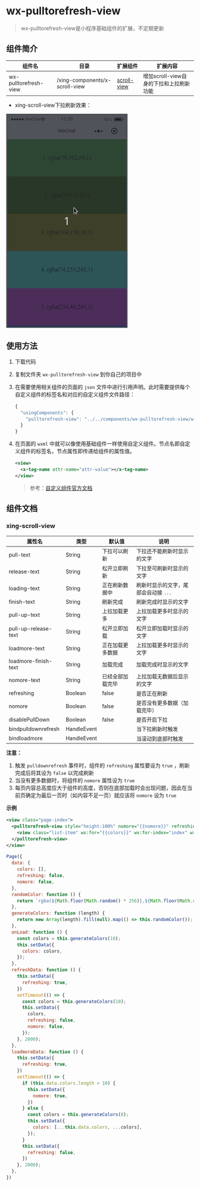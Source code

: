 # wx-pulltorefresh-view

> wx-pulltorefresh-view是小程序基础组件的扩展，不定期更新

## 组件简介

|组件名|目录|扩展组件|扩展内容|
|---|---|---|---|
|wx-pulltorefresh-view|/xing-components/x-scroll-view|[scroll-view](https://mp.weixin.qq.com/debug/wxadoc/dev/component/scroll-view.html)|增加scroll-view自身的下拉和上拉刷新功能|

- xing-scroll-view下拉刷新效果：

![](demo.gif)

## 使用方法

1. 下载代码

1. 复制文件夹 `wx-pulltorefresh-view` 到你自己的项目中

1. 在需要使用相关组件的页面的 `json` 文件中进行引用声明。此时需要提供每个自定义组件的标签名和对应的自定义组件文件路径：

    ```javascript
    {
      "usingComponents": {
        "pulltorefresh-view": "../../components/wx-pulltorefresh-view/wx-pulltorefresh-view"
      }
    }
    ```

1. 在页面的 `wxml` 中就可以像使用基础组件一样使用自定义组件。节点名即自定义组件的标签名，节点属性即传递给组件的属性值。

    ```xml
    <view>
      <x-tag-name attr-name="attr-value"></x-tag-name>
    </view>
    ```

    > 参考：[自定义组件官方文档](https://mp.weixin.qq.com/debug/wxadoc/dev/framework/custom-component/)

## 组件文档

### xing-scroll-view

|属性名|类型|默认值|说明|
|---|---|---|---|
|pull-text|String|下拉可以刷新|下拉还不能刷新时显示的文字|
|release-text|String|松开立即刷新|下拉至可刷新时显示的文字|
|loading-text|String|正在刷新数据中|刷新时显示的文字，尾部会自动接 `...` |
|finish-text|String|刷新完成|刷新完成时显示的文字|
|pull-up-text|String|上拉加载更多|上拉加载更多时显示的文字|
|pull-up-release-text|String|松开立即加载|松开立即加载时显示的文字|
|loadmore-text|String|正在加载更多数据|上拉加载更多时显示的文字|
|loadmore-finish-text|String|加载完成|加载完成时显示的文字|
|nomore-text|String|已经全部加载完毕|上拉加载无数据后显示的文字|
|refreshing|Boolean|false|是否正在刷新|
|nomore|Boolean|false|是否没有更多数据（加载完毕）|
|disablePullDown|Boolean|false|是否开启下拉|
|bindpulldownrefresh|HandleEvent||当下拉刷新时触发|
|bindloadmore|HandleEvent||当滚动到底部时触发|

**注意：**

1. 触发 `pulldownrefresh` 事件时，组件的 `refreshing` 属性要设为 `true` ，刷新完成后将其设为 `false` 以完成刷新
2. 当没有更多数据时，将组件的 `nomore` 属性设为 `true`
3. 每页内容总高度应大于组件的高度，否则在底部加载时会出现问题，因此在当前页确定为最后一页时（如内容不足一页）就应该将 `nomore` 设为 `true`

**示例**

```xml
<view class="page-index">
  <pulltorefresh-view style="height:100%" nomore="{{nomore}}" refreshing="{{refreshing}}" bindpulldownrefresh="refreshData" bindloadmore="loadmoreData">
    <view class="list-item" wx:for="{{colors}}" wx:for-index="index" wx:key="index" style="background: {{item}}">{{index + 1}}. {{item}}</view>
  </pulltorefresh-view>
</view>
```

```javascript
Page({
  data: {
    colors: [],
    refreshing: false,
    nomore: false,
  },
  randomColor: function () {
    return `rgba(${Math.floor(Math.random() * 256)},${Math.floor(Math.random() * 256)},${Math.floor(Math.random() * 256)},1)`;
  },
  generateColors: function (length) {
    return new Array(length).fill(null).map(() => this.randomColor());
  },
  onLoad: function () {
    const colors = this.generateColors(10);
    this.setData({
      colors: colors,
    });
  },
  refreshData: function () {
    this.setData({
      refreshing: true,
    })
    setTimeout(() => {
      const colors = this.generateColors(10);
      this.setData({
        colors,
        refreshing: false,
        nomore: false,
      });
    }, 2000);
  },
  loadmoreData: function () {
    this.setData({
      refreshing: true,
    })
    setTimeout(() => {
      if (this.data.colors.length > 10) {
        this.setData({
          nomore: true,
        })
      } else {
        const colors = this.generateColors(8);
        this.setData({
          colors: [...this.data.colors, ...colors],
        });
      }
      this.setData({
        refreshing: false,
      })
    }, 2000);
  },
})
```